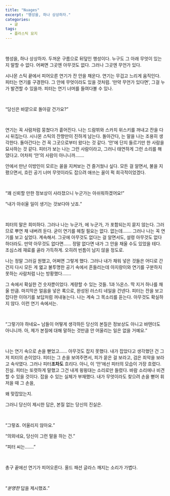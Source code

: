 ```yaml
---
title: "Nuages"
excerpt: "행성을, 하나 상상하자."
categories:
  - 글
tags:
  - 플라스틱 묘지
---  
```


<br/>  

행성을, 하나 상상하자. 두꺼운 구름으로 뒤덮인 행성이다. 누구도 그 아래 무엇이 있는지 말할 수 없다. 어쩌면 그곳엔 아무것도 없다. 그러나 그곳엔 무언가 있다.  

시나몬 스틱 끝에서 피어오른 연기가 잔 안을 채운다. 연기는 무겁고 느리게 움직인다. 피터는 연기를 구경한다. 그 안에 무엇이라도 있을 것처럼. ‘만약 무언가 있다면’, 그걸 누가 발견할 수 있을까. 피터는 연기 너머를 들여다볼 수 있나.  

  <br/>

“당신은 바깥으로 돌아갈 건가요?”  

  <br/>

연기는 꼭 사람처럼 뭉쳤다가 흩어진다. 나는 드람뷔와 스카치 위스키를 꺼내고 잔을 다시 뒤집는다. 시나몬 스틱의 잔향만이 진하게 남는다. 돌아간다, 는 말을 나는 조용히 생각한다. 돌아간다는 건 꼭 그곳으로부터 왔다는 것 같다. ‘안’에 단지 들르기만 한 사람을 묘사하는 것 같다. 피터가 보는 나는 그런 사람이라고, 그러니 태연하게 그런 소리를 해댔다고. 어차피 ‘안’의 사람이 아니니까…….  

안에서 만난 이방인이 모르는 꼴을 지켜보는 건 즐거웠나 싶다. 모든 걸 알면서, 불을 지폈으면서, 흐린 공기 너머 무엇이라도 잡으려 애쓰는 꼴이 퍽 희극적이었겠다.  

  <br/>

“꽤 신뢰할 만한 정보상이 사라졌으니 누군가는 아쉬워하겠어요!”  

“내가 아쉬울 일이 생기는 것보다야 낫죠.”  

  <br/>

피터의 말은 희미하다. 그러나 나는 누군가, 에 누군가, 가 포함되는지 묻지 않는다. 그러므로 뿌연 채 내버려 둔다. 굳이 연기를 헤칠 필요는 없다. 없는데……. 그러나 나는 꼭 연기를 보고 싶었다. 계속해서. 그곳에 아무것도 없다는 걸 알면서도, 설령 아무것도 없다 하더라도. 만약 아무것도 없다면…… 정말 없다면 내가 그 안을 채울 수도 있었을 테다. 조심스레 재료를 골라 가득하게. 오히려 빈틈이 남지 않을 정도로.  

나는 정말 그러길 원했고, 어쩌면 그렇게 했다. 그러나 내가 채워 넣은 것들은 어디로 간 건지 다시 모든 게 엷고 불투명한 공기 속에서 흔들리는데 아지랑이와 연기를 구분하지 못하는 사람처럼 나는 방황했다…….  

그 속에서 확실한 건 숫자뿐이었다. 계량할 수 있는 것들. 1과 ½온스. 딱 지거 하나를 채울 만큼. 마지막은 얼음을 넣은 록으로, 완성된 러스티 네일을 건넨다. 피터는 잔을 보고 잡다한 이야기를 보답처럼 꺼내놓는다. 나는 계속 그 목소리를 듣는다. 아무것도 확실하지 않다. 이런 연기 속에서는.  

  <br/>

“그렇기야 하네요~ 남들이 어떻게 생각하든 당신의 본질은 정보상도 아니고 바텐더도 아니니까. 아, 제가 본질에 대해 말하는 것만큼 안 어울리는 일은 없을 거예요.”  

  <br/>

나는 연기 속으로 손을 뻗었고…… 아무것도 잡지 못했다. 내가 잡았다고 생각했던 건 그저 피터의 손이었다. 피터는 그 손을 보여주면서, 피가 묻은 걸 보라고, 검은 죄악을 보라고 속삭였다. 그러나 피터**조차도** 흐리다. 아니, 이 ‘안’에선 피터의 모습이 가장 흐렸다. 진실. 피터는 또렷하게 말했고 그건 내게 윙윙대는 소리로만 들렸다. 바람 소리에나 비견할 수 있을 것이다. 잡을 수 있는 실체가 부재했다. 내가 무엇이라도 찾으려 손을 뻗어 휘저을 때 그 손을,  

왜 맞잡았는지.  

그러니 당신이 제시한 답은, 본질 없는 당신의 진실은.  

  <br/>

“그렇죠. 어울리지 않아요.”  

“의외네요, 당신이 그런 말을 하는 건.”  

“피터 씨는…….”  

  <br/>

총구 끝에선 연기가 피어오른다. 올드 패션 글라스 깨지는 소리가 가볍다.  

  <br/>

“*분명한* 답을 제시했죠.”

<br/>